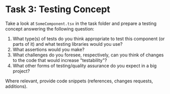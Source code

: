 # Task 3: Testing Concept
Take a look at `SomeComponent.tsx` in the task folder and prepare a testing concept answering the following question:

1. What type(s) of tests do you think appropriate to test this component (or parts of it) and what testing libraries would you use?
2. What assertions would you make?
3. What challenges do you foresee, respectively, can you think of changes to the code that would increase "testability"?
4. What other forms of testing/quality assurance do you expect in a big project?

Where relevant, provide code snippets (references, changes requests, additions).